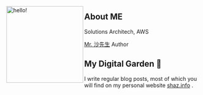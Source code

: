 <p>
  <img width="200" alt="hello!" align="left" src="https://imgur.com/jXgKJsC.png">
</p>

## About ME

Solutions Architech, AWS

[Mr. 沙先生](https://shazi.info) Author

## My Digital Garden 🌱

I write regular blog posts, most of which you will find on my personal website [shaz.info](https://shazi.info) .
